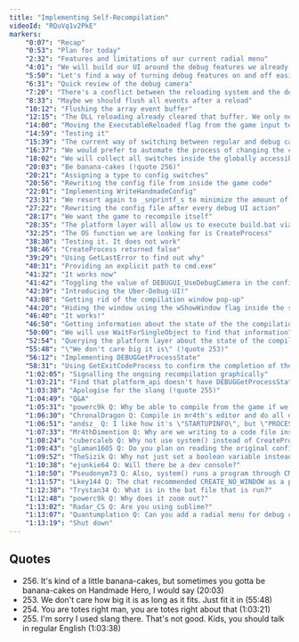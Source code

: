 ```yaml
---
title: "Implementing Self-Recompilation"
videoId: "RQuVq1v2PkE"
markers:
    "0:07": "Recap"
    "0:53": "Plan for today"
    "2:32": "Features and limitations of our current radial menu"
    "4:01": "We will build our UI around the debug features we already have"
    "5:50": "Let's find a way of turning debug features on and off easily from the debug interface"
    "6:31": "Quick review of the debug camera"
    "7:20": "There's a conflict between the reloading system and the debug event array collation"
    "8:33": "Maybe we should flush all events after a reload"
    "10:12": "Flushing the array event buffer"
    "12:15": "The DLL reloading already cleared that buffer. We only need to restart the collation process"
    "14:00": "Moving the ExecutableReloaded flag from the game input to the game memory"
    "14:59": "Testing it"
    "15:39": "The current way of switching between regular and debug cameras is inconvenient"
    "16:37": "We would prefer to automate the process of changing the code and recompiling it"
    "18:02": "We will collect all switches inside the globally accessible handmade_config.h"
    "20:03": "Be banana-cakes (!quote 256)"
    "20:21": "Assigning a type to config switches"
    "20:56": "Rewriting the config file from inside the game code"
    "22:01": "Implementing WriteHandmadeConfig"
    "23:31": "We resort again to _snprintf_s to minimize the amount of CRT functions we will have to replace later"
    "27:22": "Rewriting the config file after every debug UI action"
    "28:17": "We want the game to recompile itself"
    "28:35": "The platform layer will allow us to execute build.bat via DEBUGExecuteSystemCommand"
    "32:25": "The OS function we are looking for is CreateProcess"
    "38:30": "Testing it. It does not work"
    "38:46": "CreateProcess returned false"
    "39:29": "Using GetLastError to find out why"
    "40:31": "Providing an explicit path to cmd.exe"
    "41:32": "It works now"
    "41:42": "Toggling the value of DEBUGUI_UseDebugCamera in the config file"
    "42:39": "Introducing the Uber-Debug-UI!"
    "43:08": "Getting rid of the compilation window pop-up"
    "44:20": "Hiding the window using the wShowWindow flag inside the startup info parameter"
    "46:40": "It works!"
    "46:50": "Getting information about the state of the the compilation process"
    "50:00": "We will use WaitForSingleObject to find that information"
    "52:54": "Querying the platform layer about the state of the compilation process"
    "55:48": "\"We don't care big it is\" (!quote 253)"
    "56:12": "Implementing DEBUGGetProcessState"
    "58:31": "Using GetExitCodeProcess to confirm the completion of the compilation"
    "1:02:05": "Signalling the ongoing recompilation graphically"
    "1:03:21": "Find that platform_api doesn't have DEBUGGetProcessState (!quote 254)"
    "1:03:38": "Apologise for the slang (!quote 255)"
    "1:04:49": "Q&A"
    "1:05:31": "powerc9k Q: Why be able to compile from the game if we can do it from the editor? Is it just to be cool?"
    "1:06:30": "ChronalDragon Q: Compile in mr4th's editor and do all of the game development work from in-game?"
    "1:06:51": "andsz_ Q: I like how it's \"STARTUPINFO\", but \"PROCESS_INFORMATION\". Inconsistency even in a single small part of the WinAPI... Do such things annoy you in a \"professional\" API?"
    "1:07:33": "Mr4thDimention Q: Why are we writing to a code file instead of just passing -D to the build line? Seems like it would be a little easier, although I have to admit you made that look pretty easy"
    "1:08:24": "cubercaleb Q: Why not use system() instead of CreateProcess()?"
    "1:09:43": "glaman1605 Q: Do you plan on reading the original config file and then rewrite with modified values?"
    "1:09:52": "TheSizik Q: Why not just set a boolean variable instead of recompiling a #define?"
    "1:10:38": "ejunkie64 Q: Will there be a dev console?"
    "1:10:50": "Pseudonym73 Q: Also, system() runs a program through CMD.EXE, which is yet another dependency"
    "1:11:57": "Lkey144 Q: The chat recommended CREATE_NO_WINDOW as a process creation flag. You could probably use that instead of the minimized window"
    "1:12:38": "Trystan34 Q: What is in the bat file that is run?"
    "1:12:48": "powerc9k Q: Why does it zoom out?"
    "1:13:02": "Radar_CS Q: Are you using sublime?"
    "1:13:07": "Quantumplation Q: Can you add a radial menu for debug camera, instead of piggybacking off toggle graph? It's bugging me"
    "1:13:19": "Shut down"
---
```


## Quotes

* 256\. It's kind of a little banana-cakes, but sometimes you gotta be banana-cakes on Handmade Hero, I would say (20:03)
* 253\. We don't care how big it is as long as it fits. Just fit it in (55:48)
* 254\. You are totes right man, you are totes right about that (1:03:21)
* 255\. I'm sorry I used slang there. That's not good. Kids, you should talk in regular English (1:03:38)
